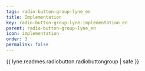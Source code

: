 ```yaml
---
tags: radio-button-group-lyne_en
title: Implementation
key: radio-button-group-lyne-implementation_en
parent: radio-button-group-lyne_en
icon: implementation
order: 3
permalink: false  
---
```

{{ lyne.readmes.radiobutton.radiobuttongroup | safe }}


